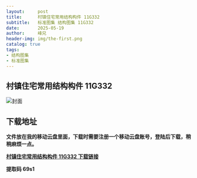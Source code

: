 ```yaml
---
layout:     post
title:      村镇住宅常用结构构件 11G332
subtitle:   标准图集 结构图集 11G332
date:       2025-05-19
author:     峰兄
header-img: img/the-first.png
catalog: true
tags:
- 结构图集
- 标准图集
---
```

## 村镇住宅常用结构构件 11G332
![封面](https://pic1.imgdb.cn/item/682ac62f58cb8da5c8fbc9c9.jpg)

## 下载地址 ##
**文件放在我的移动云盘里面，下载时需要注册一个移动云盘账号，登陆后下载，稍稍麻烦一点。**  
  
[**村镇住宅常用结构构件 11G332 下载链接**](https://caiyun.139.com/w/i/2nc6qxBD34u3b)

**提取码 69s1**

